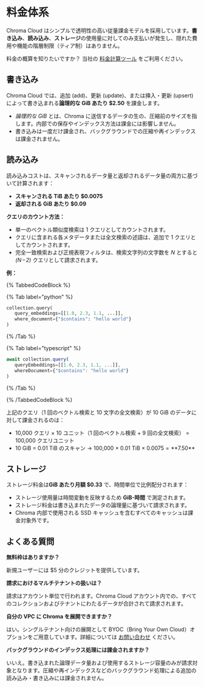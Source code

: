 # 料金体系

Chroma Cloud はシンプルで透明性の高い従量課金モデルを採用しています。**書き込み**、**読み込み**、**ストレージ**の使用量に対してのみ支払いが発生し、隠れた費用や機能の階層制限（ティア制）はありません。

料金の概算を知りたいですか？ 当社の [料金計算ツール](https://trychroma.com/pricing) をご利用ください。

## 書き込み

Chroma Cloud では、追加 (add)、更新 (update)、または挿入・更新 (upsert) によって書き込まれる**論理的な GiB あたり $2.50** を課金します。

- *論理的な GiB* とは、Chroma に送信するデータの生の、圧縮前のサイズを指します。内部での保存やインデックス方法は課金には影響しません。
- 書き込みは一度だけ課金され、バックグラウンドでの圧縮や再インデックスは課金されません。

## 読み込み

読み込みコストは、スキャンされるデータ量と返却されるデータ量の両方に基づいて計算されます：

- **スキャンされる TiB あたり $0.0075**
- **返却される GiB あたり $0.09**

**クエリのカウント方法：**

- 単一のベクトル類似度検索は 1 クエリとしてカウントされます。
- クエリに含まれる各メタデータまたは全文検索の述語は、追加で 1 クエリとしてカウントされます。
- 完全一致検索および正規表現フィルタは、検索文字列の文字数を *N* とすると *(N – 2)* クエリとして請求されます。

**例：**

{% TabbedCodeBlock %}

{% Tab label="python" %}
```python
collection.query(
   query_embeddings=[[1.0, 2.3, 1.1, ...]],
   where_document={"$contains": "hello world"}
)
```
{% /Tab %}

{% Tab label="typescript" %}
```typescript
await collection.query(
   queryEmbeddings=[[1.0, 2.3, 1.1, ...]], 
   whereDocument={"$contains": "hello world"}
)
```
{% /Tab %}

{% /TabbedCodeBlock %}

上記のクエリ（1 回のベクトル検索と 10 文字の全文検索）が 10 GiB のデータに対して課金されるのは：

- 10,000 クエリ × 10 ユニット（1 回のベクトル検索 + 9 回の全文検索） = 100,000 クエリユニット
- 10 GiB = 0.01 TiB のスキャン → 100,000 × 0.01 TiB × $0.0075 = **$7.50**

## ストレージ

ストレージ料金は**GiB あたり月額 $0.33** で、時間単位で比例配分されます：

- ストレージ使用量は時間変動を反映するため **GiB-時間** で測定されます。
- ストレージ料金は書き込まれたデータの論理量に基づいて請求されます。
- Chroma 内部で使用される SSD キャッシュを含むすべてのキャッシュは課金対象外です。

## よくある質問

**無料枠はありますか？**

新規ユーザーには $5 分のクレジットを提供しています。

**請求におけるマルチテナントの扱いは？**

請求はアカウント単位で行われます。Chroma Cloud アカウント内での、すべてのコレクションおよびテナントにわたるデータが合計されて請求されます。

**自分の VPC に Chroma を展開できますか？**

はい。シングルテナント向けの展開として BYOC（Bring Your Own Cloud）オプションをご用意しています。詳細については [お問い合わせ](mailto:support@trychroma.com) ください。

**バックグラウンドのインデックス処理には課金されますか？**

いいえ。書き込まれた論理データ量および使用するストレージ容量のみが請求対象となります。圧縮や再インデックスなどのバックグラウンド処理による追加の読み込み・書き込みには課金されません。